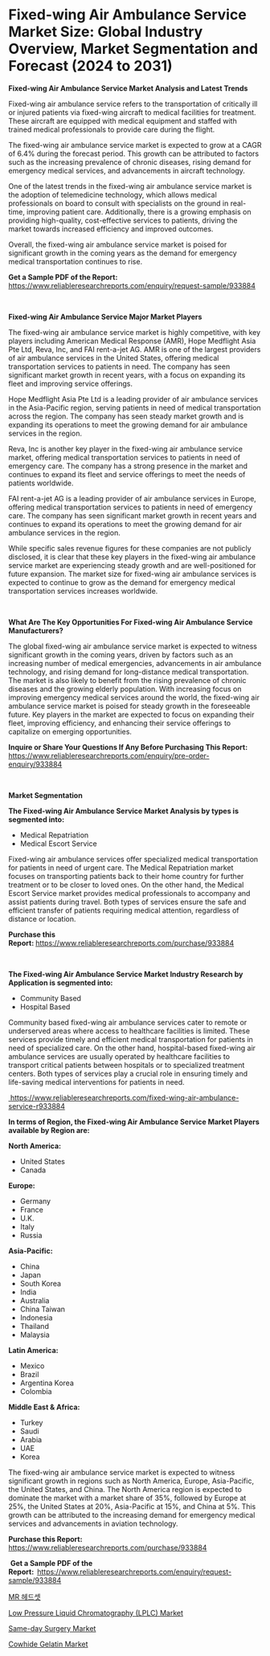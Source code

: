 <p><h1>Fixed-wing Air Ambulance Service Market Size: Global Industry Overview, Market Segmentation and Forecast (2024 to 2031)</h1></p><p><strong>Fixed-wing Air Ambulance Service Market Analysis and Latest Trends</strong></p>
<p><p>Fixed-wing air ambulance service refers to the transportation of critically ill or injured patients via fixed-wing aircraft to medical facilities for treatment. These aircraft are equipped with medical equipment and staffed with trained medical professionals to provide care during the flight.</p><p>The fixed-wing air ambulance service market is expected to grow at a CAGR of 6.4% during the forecast period. This growth can be attributed to factors such as the increasing prevalence of chronic diseases, rising demand for emergency medical services, and advancements in aircraft technology. </p><p>One of the latest trends in the fixed-wing air ambulance service market is the adoption of telemedicine technology, which allows medical professionals on board to consult with specialists on the ground in real-time, improving patient care. Additionally, there is a growing emphasis on providing high-quality, cost-effective services to patients, driving the market towards increased efficiency and improved outcomes.</p><p>Overall, the fixed-wing air ambulance service market is poised for significant growth in the coming years as the demand for emergency medical transportation continues to rise.</p></p>
<p><strong>Get a Sample PDF of the Report:&nbsp;</strong> <a href="https://www.reliableresearchreports.com/enquiry/request-sample/933884">https://www.reliableresearchreports.com/enquiry/request-sample/933884</a></p>
<p>&nbsp;</p>
<p><strong>Fixed-wing Air Ambulance Service Major Market Players</strong></p>
<p><p>The fixed-wing air ambulance service market is highly competitive, with key players including American Medical Response (AMR), Hope Medflight Asia Pte Ltd, Reva, Inc, and FAI rent-a-jet AG. AMR is one of the largest providers of air ambulance services in the United States, offering medical transportation services to patients in need. The company has seen significant market growth in recent years, with a focus on expanding its fleet and improving service offerings.</p><p>Hope Medflight Asia Pte Ltd is a leading provider of air ambulance services in the Asia-Pacific region, serving patients in need of medical transportation across the region. The company has seen steady market growth and is expanding its operations to meet the growing demand for air ambulance services in the region.</p><p>Reva, Inc is another key player in the fixed-wing air ambulance service market, offering medical transportation services to patients in need of emergency care. The company has a strong presence in the market and continues to expand its fleet and service offerings to meet the needs of patients worldwide.</p><p>FAI rent-a-jet AG is a leading provider of air ambulance services in Europe, offering medical transportation services to patients in need of emergency care. The company has seen significant market growth in recent years and continues to expand its operations to meet the growing demand for air ambulance services in the region.</p><p>While specific sales revenue figures for these companies are not publicly disclosed, it is clear that these key players in the fixed-wing air ambulance service market are experiencing steady growth and are well-positioned for future expansion. The market size for fixed-wing air ambulance services is expected to continue to grow as the demand for emergency medical transportation services increases worldwide.</p></p>
<p>&nbsp;</p>
<p><strong>What Are The Key Opportunities For Fixed-wing Air Ambulance Service Manufacturers?</strong></p>
<p><p>The global fixed-wing air ambulance service market is expected to witness significant growth in the coming years, driven by factors such as an increasing number of medical emergencies, advancements in air ambulance technology, and rising demand for long-distance medical transportation. The market is also likely to benefit from the rising prevalence of chronic diseases and the growing elderly population. With increasing focus on improving emergency medical services around the world, the fixed-wing air ambulance service market is poised for steady growth in the foreseeable future. Key players in the market are expected to focus on expanding their fleet, improving efficiency, and enhancing their service offerings to capitalize on emerging opportunities.</p></p>
<p><strong>Inquire or Share Your Questions If Any Before Purchasing This Report:</strong> <a href="https://www.reliableresearchreports.com/enquiry/pre-order-enquiry/933884">https://www.reliableresearchreports.com/enquiry/pre-order-enquiry/933884</a></p>
<p>&nbsp;</p>
<p><strong>Market Segmentation</strong></p>
<p><strong>The Fixed-wing Air Ambulance Service Market Analysis by types is segmented into:</strong></p>
<p><ul><li>Medical Repatriation</li><li>Medical Escort Service</li></ul></p>
<p><p>Fixed-wing air ambulance services offer specialized medical transportation for patients in need of urgent care. The Medical Repatriation market focuses on transporting patients back to their home country for further treatment or to be closer to loved ones. On the other hand, the Medical Escort Service market provides medical professionals to accompany and assist patients during travel. Both types of services ensure the safe and efficient transfer of patients requiring medical attention, regardless of distance or location.</p></p>
<p><strong>Purchase this Report:&nbsp;</strong><a href="https://www.reliableresearchreports.com/purchase/933884">https://www.reliableresearchreports.com/purchase/933884</a></p>
<p>&nbsp;</p>
<p><strong>The Fixed-wing Air Ambulance Service Market Industry Research by Application is segmented into:</strong></p>
<p><ul><li>Community Based</li><li>Hospital Based</li></ul></p>
<p><p>Community based fixed-wing air ambulance services cater to remote or underserved areas where access to healthcare facilities is limited. These services provide timely and efficient medical transportation for patients in need of specialized care. On the other hand, hospital-based fixed-wing air ambulance services are usually operated by healthcare facilities to transport critical patients between hospitals or to specialized treatment centers. Both types of services play a crucial role in ensuring timely and life-saving medical interventions for patients in need.</p></p>
<p><a href="https://www.reliableresearchreports.com/fixed-wing-air-ambulance-service-r933884">&nbsp;https://www.reliableresearchreports.com/fixed-wing-air-ambulance-service-r933884</a></p>
<p><strong>In terms of Region, the Fixed-wing Air Ambulance Service Market Players available by Region are:</strong></p>
<p>
    <p> <strong> North America: </strong>
        <ul>
            <li>United States</li>
            <li>Canada</li>
        </ul>
        </p> 
    <p> <strong> Europe: </strong>
        <ul>
            <li>Germany</li>
            <li>France</li>
            <li>U.K.</li>
            <li>Italy</li>
            <li>Russia</li>
        </ul>
        </p> 
    <p> <strong> Asia-Pacific: </strong>
        <ul>
            <li>China</li>
            <li>Japan</li>
            <li>South Korea</li>
            <li>India</li>
            <li>Australia</li>
            <li>China Taiwan</li>
            <li>Indonesia</li>
            <li>Thailand</li>
            <li>Malaysia</li>
        </ul>
        </p> 
    <p> <strong> Latin America: </strong>
        <ul>
            <li>Mexico</li>
            <li>Brazil</li>
            <li>Argentina Korea</li>
            <li>Colombia</li>
        </ul>
        </p> 
    <p> <strong> Middle East & Africa: </strong>
        <ul>
            <li>Turkey</li>
            <li>Saudi</li>
            <li>Arabia</li>
            <li>UAE</li>
            <li>Korea</li>
        </ul>
    </p>
    </p>
<p><p>The fixed-wing air ambulance service market is expected to witness significant growth in regions such as North America, Europe, Asia-Pacific, the United States, and China. The North America region is expected to dominate the market with a market share of 35%, followed by Europe at 25%, the United States at 20%, Asia-Pacific at 15%, and China at 5%. This growth can be attributed to the increasing demand for emergency medical services and advancements in aviation technology.</p></p>
<p><strong>Purchase this Report: </strong><a href="https://www.reliableresearchreports.com/purchase/933884">https://www.reliableresearchreports.com/purchase/933884</a></p>
<p>&nbsp;<strong>Get a Sample PDF of the Report:&nbsp;&nbsp;</strong><a href="https://www.reliableresearchreports.com/enquiry/request-sample/933884">https://www.reliableresearchreports.com/enquiry/request-sample/933884</a></p>
<p><strong></strong></p>
<p><p><a href="https://github.com/TrevorKruvalis5678/Market-Research-Report-List-1/blob/main/160861543089.md">MR 헤드셋</a></p><p><a href="https://github.com/zjyglelu/Market-Research-Report-List-2/blob/main/low-pressure-liquid-chromatography-lplc-market.md">Low Pressure Liquid Chromatography (LPLC) Market</a></p><p><a href="https://github.com/mbisetmhermsr/Market-Research-Report-List-2/blob/main/same-day-surgery-market.md">Same-day Surgery Market</a></p><p><a href="https://issuu.com/reportprime-2/docs/cowhide-gelatin-market-size-2030.pptx">Cowhide Gelatin Market</a></p></p>